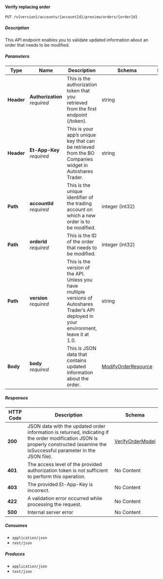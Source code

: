 
<a name="orders_previewmodifyorder"></a>
#### Verify replacing order
```
PUT /v{version}/accounts/{accountId}/preview/orders/{orderId}
```


##### Description
This API endpoint enables you to validate updated information about an order that needs to be modified.


##### Parameters

|Type|Name|Description|Schema|Default|
|---|---|---|---|---|
|**Header**|**Authorization**  <br>*required*|This is the authorization token that you retrieved from the first endpoint (/token).|string||
|**Header**|**Et-App-Key**  <br>*required*|This is your app’s unique key that can be retrieved from the BO Companies widget in Autoshares Trader.|string||
|**Path**|**accountId**  <br>*required*|This is the unique identifier of the trading account on which a new order is to be modified.|integer (int32)||
|**Path**|**orderId**  <br>*required*|This is the ID of the order that needs to be modified.|integer (int32)||
|**Path**|**version**  <br>*required*|This is the version of the API. Unless you have multiple versions of Autoshares Trader’s API deployed in your environment, leave it at 1.0.|string|`"1"`|
|**Body**|**body**  <br>*required*|This is JSON data that contains updated information about the order.|[ModifyOrderResource](#modifyorderresource)||


##### Responses

|HTTP Code|Description|Schema|
|---|---|---|
|**200**|JSON data with the updated order information is returned, indicating if the order modification JSON is properly constructed (examine the isSuccessful parameter in the JSON file).|[VerifyOrderModel](#verifyordermodel)|
|**401**|The access level of the provided authorization token is not sufficient to perform this operation.|No Content|
|**403**|The provided Et-App-Key is incorrect.|No Content|
|**422**|A validation error occurred while processing the request.|No Content|
|**500**|Internal server error|No Content|


##### Consumes

* `application/json`
* `text/json`


##### Produces

* `application/json`
* `text/json`




